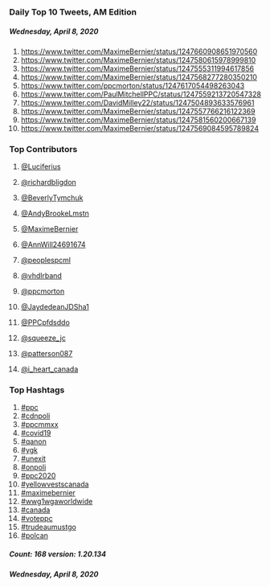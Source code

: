 ### Daily Top 10 Tweets, AM Edition
##### Wednesday, April 8, 2020
 1) https://www.twitter.com/MaximeBernier/status/1247660908651970560
 2) https://www.twitter.com/MaximeBernier/status/1247580615978999810
 3) https://www.twitter.com/MaximeBernier/status/1247555311994617856
 4) https://www.twitter.com/MaximeBernier/status/1247568277280350210
 5) https://www.twitter.com/ppcmorton/status/1247617054498263043
 6) https://www.twitter.com/PaulMitchellPPC/status/1247559213720547328
 7) https://www.twitter.com/DavidMilley22/status/1247504893633576961
 8) https://www.twitter.com/MaximeBernier/status/1247557766216122369
 9) https://www.twitter.com/MaximeBernier/status/1247581560200667139
10) https://www.twitter.com/MaximeBernier/status/1247569084595789824

### Top Contributors
  1) [@Luciferius](https://www.twitter.com/Luciferius)
  2) [@richardbligdon](https://www.twitter.com/richardbligdon)
  3) [@BeverlyTymchuk](https://www.twitter.com/BeverlyTymchuk)
  4) [@AndyBrookeLmstn](https://www.twitter.com/AndyBrookeLmstn)
  5) [@MaximeBernier](https://www.twitter.com/MaximeBernier)
  6) [@AnnWill24691674](https://www.twitter.com/AnnWill24691674)
  7) [@peoplespcml](https://www.twitter.com/peoplespcml)
  8) [@vhdlrband](https://www.twitter.com/vhdlrband)
  9) [@ppcmorton](https://www.twitter.com/ppcmorton)
 10) [@JaydedeanJDSha1](https://www.twitter.com/JaydedeanJDSha1)

 11) [@PPCpfdsddo](https://www.twitter.com/PPCpfdsddo)
 12) [@squeeze_jc](https://www.twitter.com/squeeze_jc)
 13) [@patterson087](https://www.twitter.com/patterson087)
 14) [@i_heart_canada](https://www.twitter.com/i_heart_canada)


### Top Hashtags

  1) [#ppc](https://www.twitter.com/hashtag/ppc)
  2) [#cdnpoli](https://www.twitter.com/hashtag/cdnpoli)
  3) [#ppcmmxx](https://www.twitter.com/hashtag/ppcmmxx)
  4) [#covid19](https://www.twitter.com/hashtag/covid19)
  5) [#qanon](https://www.twitter.com/hashtag/qanon)
  6) [#ygk](https://www.twitter.com/hashtag/ygk)
  7) [#unexit](https://www.twitter.com/hashtag/unexit)
  8) [#onpoli](https://www.twitter.com/hashtag/onpoli)
  9) [#ppc2020](https://www.twitter.com/hashtag/ppc2020)
 10) [#yellowvestscanada](https://www.twitter.com/hashtag/yellowvestscanada)
 11) [#maximebernier](https://www.twitter.com/hashtag/maximebernier)
 12) [#wwg1wgaworldwide](https://www.twitter.com/hashtag/wwg1wgaworldwide)
 13) [#canada](https://www.twitter.com/hashtag/canada)
 14) [#voteppc](https://www.twitter.com/hashtag/voteppc)
 15) [#trudeaumustgo](https://www.twitter.com/hashtag/trudeaumustgo)
 16) [#polcan](https://www.twitter.com/hashtag/polcan)

##### Count: 168	version: 1.20.134
##### Wednesday, April 8, 2020


